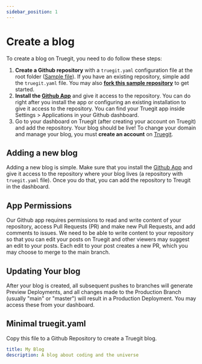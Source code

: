 ```yaml
---
sidebar_position: 1
---
```


# Create a blog

To create a blog on Truegit, you need to do follow these steps:

1. **Create a Github repository** with a `truegit.yaml` configuration file at the root folder ([Sample file](#minimal-truegityaml)). If you have an existing repository, simple add the `truegit.yaml` file. You may also **[fork this sample repository](https://bit.ly/3GwWozt)** to get started.
2. **Install the [Github App](https://bit.ly/3GyRCBG)** and give it access to the repository. You can do right after you install the app or configuring an existing installation to give it access to the repository. You can find your Truegit app inside Settings > Applications in your Github dashboard.
3. Go to your dashboard on Truegit (after creating your account on Truegit) and add the repository. Your blog should be live! To change your domain and manage your blog, you must **create an account** on [Truegit](https://truegit.io).

## Adding a new blog

Adding a new blog is simple. Make sure that you install the [Github App](https://bit.ly/3GyRCBG) and give it access to the repository where your blog lives (a repository with `truegit.yaml` file). Once you do that, you can add the repository to Treugit in the dashboard.

## App Permissions

Our Github app requires permissions to read and write content of your repository, access Pull Requests (PR) and make new Pull Requests, and add comments to issues. We need to be able to write content to your repository so that you can edit your posts on Truegit and other viewers may suggest an edit to your posts. Each edit to your post creates a new PR, which you may choose to merge to the main branch.

## Updating Your blog

After your blog is created, all subsequent pushes to branches will generate Preview Deployments, and all changes made to the Production Branch (usually "main" or "master") will result in a Production Deployment. You may access these from your dashboard.

## Minimal truegit.yaml

Copy this file to a Github Repository to create a Truegit blog.

```yaml title="truegit.yaml"
title: My Blog
description: A blog about coding and the universe
```
